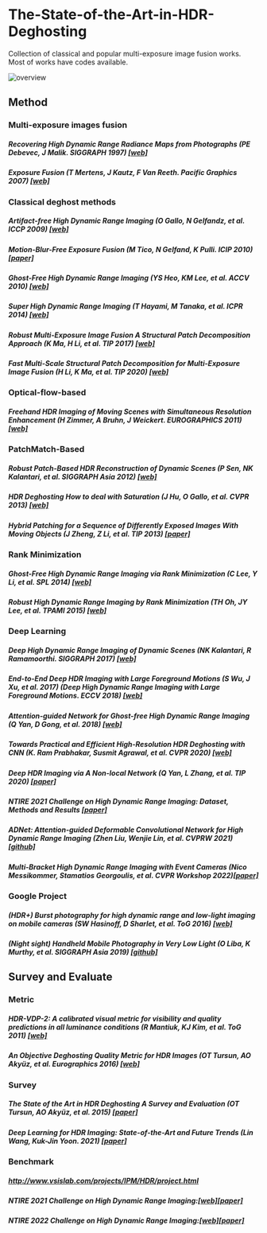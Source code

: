 # The-State-of-the-Art-in-HDR-Deghosting

Collection of classical and popular multi-exposure image fusion works.
Most of works have codes available. 

![overview](https://github.com/JimmyChame/The-State-of-the-Art-in-HDR-Deghosting/blob/master/overview.png)

## Method
### Multi-exposure images fusion
##### Recovering High Dynamic Range Radiance Maps from Photographs (PE Debevec, J Malik. SIGGRAPH 1997) [[web]](https://www.pauldebevec.com/Research/HDR/)
##### Exposure Fusion (T Mertens, J Kautz, F Van Reeth. Pacific Graphics 2007) [[web]](https://mericam.github.io/exposure_fusion/index.html)

### Classical deghost methods
##### Artifact-free High Dynamic Range Imaging (O Gallo, N Gelfandz, et al. ICCP 2009) [[web]](http://alumni.soe.ucsc.edu/~orazio/deghost.html)
##### Motion-Blur-Free Exposure Fusion (M Tico, N Gelfand, K Pulli. ICIP 2010) [[paper]](https://people.csail.mit.edu/kapu/papers/tico_icip2010.pdf)

##### Ghost-Free High Dynamic Range Imaging (YS Heo, KM Lee, et al. ACCV 2010) [[web]](https://cv.snu.ac.kr/index.php/publication-international/)
##### Super High Dynamic Range Imaging (T Hayami, M Tanaka, et al. ICPR 2014) [[web]](http://www.ok.sc.e.titech.ac.jp/res/SHDR/SHDR.html)
##### Robust Multi-Exposure Image Fusion A Structural Patch Decomposition Approach (K Ma, H Li, et al. TIP 2017) [[web]](https://ece.uwaterloo.ca/~k29ma/)
##### Fast Multi-Scale Structural Patch Decomposition for Multi-Exposure Image Fusion (H Li, K Ma, et al. TIP 2020) [[web]](https://github.com/xiaohuiben/fmmef-TIP-2020)

### Optical-flow-based
##### Freehand HDR Imaging of Moving Scenes with Simultaneous Resolution Enhancement (H Zimmer, A Bruhn, J Weickert. EUROGRAPHICS 2011) [[web]](https://www.mia.uni-saarland.de/Research/SR-HDR/index.shtml)


### PatchMatch-Based
##### Robust Patch-Based HDR Reconstruction of Dynamic Scenes (P Sen, NK Kalantari, et al. SIGGRAPH Asia 2012) [[web]](http://cvc.ucsb.edu/graphics/Papers/Sen2012_PatchHDR/)
##### HDR Deghosting How to deal with Saturation (J Hu, O Gallo, et al. CVPR 2013) [[web]](http://www.cs.duke.edu/~junhu/CVPR2013/)
##### Hybrid Patching for a Sequence of Differently Exposed Images With Moving Objects (J Zheng, Z Li, et al. TIP 2013) [[paper]](https://ieeexplore.ieee.org/document/6607144)

### Rank Minimization
##### Ghost-Free High Dynamic Range Imaging via Rank Minimization (C Lee, Y Li, et al. SPL 2014) [[web]](http://cilab.pknu.ac.kr/research/rm_hdr.html)
##### Robust High Dynamic Range Imaging by Rank Minimization (TH Oh, JY Lee, et al. TPAMI 2015) [[web]](http://web.mit.edu/taehyun/www/Research/RHDR/RHDR.htm)

### Deep Learning
##### Deep High Dynamic Range Imaging of Dynamic Scenes (NK Kalantari, R Ramamoorthi. SIGGRAPH 2017) [[web]](http://cseweb.ucsd.edu/~viscomp/projects/SIG17HDR/)
##### End-to-End Deep HDR Imaging with Large Foreground Motions (S Wu, J Xu, et al. 2017) (Deep High Dynamic Range Imaging with Large Foreground Motions. ECCV 2018) [[web]](https://elliottwu.com/projects/hdr/)
##### Attention-guided Network for Ghost-free High Dynamic Range Imaging (Q Yan, D Gong, et al. 2018) [[web]](https://donggong1.github.io/ahdr.html)
##### Towards Practical and Efficient High-Resolution HDR Deghosting with CNN (K. Ram Prabhakar, Susmit Agrawal, et al. CVPR 2020) [[web]](http://val.serc.iisc.ernet.in/HDR/eccv20/)
##### Deep HDR Imaging via A Non-local Network (Q Yan, L Zhang, et al. TIP 2020) [[paper]](https://qingsenyangit.github.io/publication/tip20/)
##### NTIRE 2021 Challenge on High Dynamic Range Imaging: Dataset, Methods and Results [[paper]](https://arxiv.org/pdf/2106.01439.pdf)
##### ADNet: Attention-guided Deformable Convolutional Network for High Dynamic Range Imaging (Zhen Liu, Wenjie Lin, et al. CVPRW 2021) [[github]](https://github.com/liuzhen03/ADNet)
##### Multi-Bracket High Dynamic Range Imaging with Event Cameras (Nico Messikommer, Stamatios Georgoulis, et al. CVPR Workshop 2022)[[paper]](https://openaccess.thecvf.com/content/CVPR2022W/NTIRE/papers/Messikommer_Multi-Bracket_High_Dynamic_Range_Imaging_With_Event_Cameras_CVPRW_2022_paper.pdf)

### Google Project
##### (HDR+) Burst photography for high dynamic range and low-light imaging on mobile cameras (SW Hasinoff, D Sharlet, et al. ToG 2016) [[web]](https://hdrplusdata.org/)
##### (Night sight) Handheld Mobile Photography in Very Low Light (O Liba, K Murthy, et al. SIGGRAPH Asia 2019) [[github]](https://github.com/google/night-sight/tree/master/docs)


## Survey and Evaluate
### Metric
##### HDR-VDP-2: A calibrated visual metric for visibility and quality predictions in all luminance conditions (R Mantiuk, KJ Kim, et al. ToG 2011) [[web]](https://www.cs.ubc.ca/nest/imager/tr/2011/Mantiuk_HDR-VDP-2/)
##### An Objective Deghosting Quality Metric for HDR Images (OT Tursun, AO Akyüz, et al. Eurographics 2016) [[web]](https://user.ceng.metu.edu.tr/~akyuz/files/eg2016/index.html)
### Survey
##### The State of the Art in HDR Deghosting A Survey and Evaluation (OT Tursun, AO Akyüz, et al. 2015) [[paper]](https://web.cs.hacettepe.edu.tr/~erkut/publications/HDR-deghosting-star.pdf)
##### Deep Learning for HDR Imaging: State-of-the-Art and Future Trends (Lin Wang, Kuk-Jin Yoon. 2021) [[paper]](https://arxiv.org/pdf/2110.10394.pdf)
### Benchmark
##### http://www.vsislab.com/projects/IPM/HDR/project.html
##### NTIRE 2021 Challenge on High Dynamic Range Imaging:[[web]](https://data.vision.ee.ethz.ch/cvl/ntire21/)[[paper]](https://openaccess.thecvf.com/content/CVPR2021W/NTIRE/html/Perez-Pellitero_NTIRE_2021_Challenge_on_High_Dynamic_Range_Imaging_Dataset_Methods_CVPRW_2021_paper.html)
##### NTIRE 2022 Challenge on High Dynamic Range Imaging:[[web]](https://data.vision.ee.ethz.ch/cvl/ntire22/)[[paper]](https://openaccess.thecvf.com/content/CVPR2022W/NTIRE/papers/Perez-Pellitero_NTIRE_2022_Challenge_on_High_Dynamic_Range_Imaging_Methods_and_CVPRW_2022_paper.pdf)

